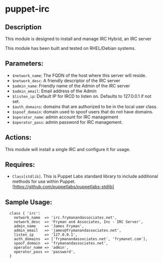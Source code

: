 # puppet-irc

## Description

This module is designed to install and manage IRC Hybrid, an IRC server

This module has been built and tested on RHEL/Debian systems.

## Parameters:

*  `$network_name`: The FQDN of the host where this server will reside.
*  `$network_desc`: A friendly descriptor of the IRC server
*  `$admin_name`: Friendly name of the Admin of the IRC server
*  `$admin_email`: Email address of the Admin
*  `$listen_ip`: Default IP for IRCD to listen on. Defaults to 127.0.0.1 if not set.
*  `$auth_domains`: domains that are authorized to be in the local user class.
*  `$spoof_domain`: domain used to spoof users that do not have domains.
*  `$operator_name`: admin account for IRC management
*  `$operator_pass`: admin password for IRC management. 


## Actions:

This module will install a single IRC and configure it for usage. 


## Requires:

- `Class[stdlib]`. This is Puppet Labs standard library to include additional methods for use within Puppet. [https://github.com/puppetlabs/puppetlabs-stdlib]

## Sample Usage:

```
  class { 'irc':
    network_name  => 'irc.frymanandassociates.net',
    network_desc  => 'Fryman and Associates, Inc - IRC Server',
    admin_name    => 'James Fryman',
    admin_email   => 'james@frymanandassociates.net',
    listen_ip     => '127.0.0.1',
    auth_domains  => ['frymanandassociates.net', 'frymanet.com'],
    spoof_domain  => 'frymanandassociates.net',
    operator_name => 'admin',
    operator_pass => 'password',
  }
```
